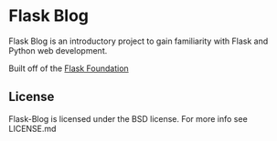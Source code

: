 # Flask Blog

Flask Blog is an introductory project to gain familiarity with Flask and Python web development.

Built off of the [Flask Foundation](https://github.com/JackStouffer/Flask-Foundation)

## License

Flask-Blog is licensed under the BSD license. For more info see LICENSE.md
